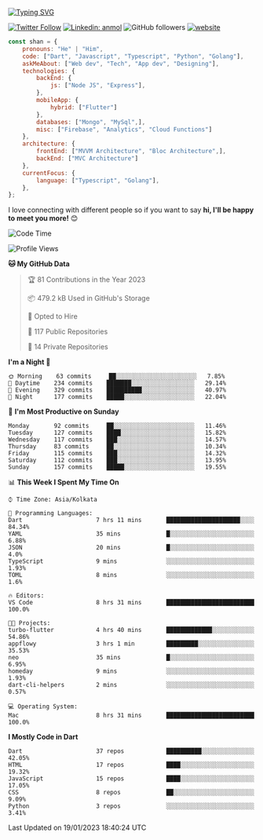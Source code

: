 [![Typing SVG](https://readme-typing-svg.herokuapp.com?lines=Hey%2C+I'm+Shan;I+am+a+Full+Stack+Developer)](https://git.io/typing-svg)

<!-- <img align='right' src="https://media.giphy.com/media/M9gbBd9nbDrOTu1Mqx/giphy.gif" width="230"> -->

[![Twitter Follow](https://img.shields.io/twitter/follow/shan__shaji?style=flat)](https://twitter.com/intent/follow?screen_name=shan__shaji)
[![Linkedin: anmol](https://img.shields.io/badge/shan-shaji?style=flat-square&logo=Linkedin&logoColor=white&link=https://www.linkedin.com/in/shan-shaji/)](https://www.linkedin.com/in/shan-shaji/)
![GitHub followers](https://img.shields.io/github/followers/shan-shaji?label=Follow&style=social)
[![website](https://img.shields.io/badge/Website-46a2f1.svg?&style=flat-square&logo=Google-Chrome&logoColor=white&link=http://shan-shaji.github.io/)](http://shan-shaji.github.io/)




```javascript
const shan = {
    pronouns: "He" | "Him",
    code: ["Dart", "Javascript", "Typescript", "Python", "Golang"],
    askMeAbout: ["Web dev", "Tech", "App dev", "Designing"],
    technologies: {
        backEnd: {
            js: ["Node JS", "Express"],
        },
        mobileApp: {
            hybrid: ["Flutter"]
        },
        databases: ["Mongo", "MySql",],
        misc: ["Firebase", "Analytics", "Cloud Functions"]
    },
    architecture: {
        frontEnd: ["MVVM Architecture", "Bloc Architecture",],
        backEnd: ["MVC Architecture"]
    },
    currentFocus: {
        language: ["Typescript", "Golang"],
    },
};
```

I love connecting with different people</b> so if you want to say <b>hi, I'll be happy to meet you more!</b> 😊</em>


<!--START_SECTION:waka-->
![Code Time](http://img.shields.io/badge/Code%20Time-1%2C685%20hrs%208%20mins-blue)

![Profile Views](http://img.shields.io/badge/Profile%20Views-14-blue)

**🐱 My GitHub Data** 

> 🏆 81 Contributions in the Year 2023
 > 
> 📦 479.2 kB Used in GitHub's Storage 
 > 
> 💼 Opted to Hire
 > 
> 📜 117 Public Repositories 
 > 
> 🔑 14 Private Repositories  
 > 
**I'm a Night 🦉** 

```text
🌞 Morning    63 commits     ██░░░░░░░░░░░░░░░░░░░░░░░   7.85% 
🌆 Daytime    234 commits    ███████░░░░░░░░░░░░░░░░░░   29.14% 
🌃 Evening    329 commits    ██████████░░░░░░░░░░░░░░░   40.97% 
🌙 Night      177 commits    █████░░░░░░░░░░░░░░░░░░░░   22.04%

```
📅 **I'm Most Productive on Sunday** 

```text
Monday       92 commits     ██░░░░░░░░░░░░░░░░░░░░░░░   11.46% 
Tuesday      127 commits    ████░░░░░░░░░░░░░░░░░░░░░   15.82% 
Wednesday    117 commits    ███░░░░░░░░░░░░░░░░░░░░░░   14.57% 
Thursday     83 commits     ██░░░░░░░░░░░░░░░░░░░░░░░   10.34% 
Friday       115 commits    ███░░░░░░░░░░░░░░░░░░░░░░   14.32% 
Saturday     112 commits    ███░░░░░░░░░░░░░░░░░░░░░░   13.95% 
Sunday       157 commits    █████░░░░░░░░░░░░░░░░░░░░   19.55%

```


📊 **This Week I Spent My Time On** 

```text
⌚︎ Time Zone: Asia/Kolkata

💬 Programming Languages: 
Dart                     7 hrs 11 mins       █████████████████████░░░░   84.34% 
YAML                     35 mins             █░░░░░░░░░░░░░░░░░░░░░░░░   6.88% 
JSON                     20 mins             █░░░░░░░░░░░░░░░░░░░░░░░░   4.0% 
TypeScript               9 mins              ░░░░░░░░░░░░░░░░░░░░░░░░░   1.93% 
TOML                     8 mins              ░░░░░░░░░░░░░░░░░░░░░░░░░   1.6%

🔥 Editors: 
VS Code                  8 hrs 31 mins       █████████████████████████   100.0%

🐱‍💻 Projects: 
turbo-flutter            4 hrs 40 mins       █████████████░░░░░░░░░░░░   54.86% 
appflowy                 3 hrs 1 min         █████████░░░░░░░░░░░░░░░░   35.53% 
neo                      35 mins             █░░░░░░░░░░░░░░░░░░░░░░░░   6.95% 
homeday                  9 mins              ░░░░░░░░░░░░░░░░░░░░░░░░░   1.93% 
dart-cli-helpers         2 mins              ░░░░░░░░░░░░░░░░░░░░░░░░░   0.57%

💻 Operating System: 
Mac                      8 hrs 31 mins       █████████████████████████   100.0%

```

**I Mostly Code in Dart** 

```text
Dart                     37 repos            ██████████░░░░░░░░░░░░░░░   42.05% 
HTML                     17 repos            ████░░░░░░░░░░░░░░░░░░░░░   19.32% 
JavaScript               15 repos            ████░░░░░░░░░░░░░░░░░░░░░   17.05% 
CSS                      8 repos             ██░░░░░░░░░░░░░░░░░░░░░░░   9.09% 
Python                   3 repos             ░░░░░░░░░░░░░░░░░░░░░░░░░   3.41%

```



 Last Updated on 19/01/2023 18:40:24 UTC
<!--END_SECTION:waka-->

